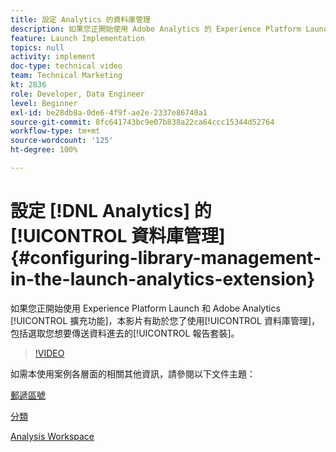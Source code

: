 ```yaml
---
title: 設定 Analytics 的資料庫管理
description: 如果您正開始使用 Adobe Analytics 的 Experience Platform Launch 擴充功能，本影片有助於您了使用設定的資料庫管理部分，包括選取您想要傳送資料進去的報告套裝。
feature: Launch Implementation
topics: null
activity: implement
doc-type: technical video
team: Technical Marketing
kt: 2836
role: Developer, Data Engineer
level: Beginner
exl-id: be28db8a-0de6-4f9f-ae2e-2337e86740a1
source-git-commit: 8fc641743bc9e07b838a22ca64ccc15344d52764
workflow-type: tm+mt
source-wordcount: '125'
ht-degree: 100%

---
```


# 設定 [!DNL Analytics] 的[!UICONTROL 資料庫管理] {#configuring-library-management-in-the-launch-analytics-extension}

如果您正開始使用 Experience Platform Launch 和 Adobe Analytics [!UICONTROL 擴充功能]，本影片有助於您了使用[!UICONTROL 資料庫管理]，包括選取您想要傳送資料進去的[!UICONTROL 報告套裝]。

>[!VIDEO](https://video.tv.adobe.com/v/27092/?quality=12&learn=on)

如需本使用案例各層面的相關其他資訊，請參閱以下文件主題：

[郵遞區號](https://experienceleague.adobe.com/docs/analytics/components/dimensions/zip-code.html?lang=zh-Hant)

[分類](https://experienceleague.adobe.com/docs/analytics/components/classifications/c-classifications.html?lang=zh-Hant)

[Analysis Workspace](https://experienceleague.adobe.com/docs/analytics/analyze/analysis-workspace/analysis-workspace-features.html?lang=zh-Hant)
